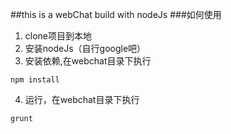 ##this is a webChat build with nodeJs
###如何使用
1.  clone项目到本地
2.  安装nodeJs（自行google吧）
3.  安装依赖,在webchat目录下执行
```
npm install
```
4.  运行，在webchat目录下执行
```
grunt
```
